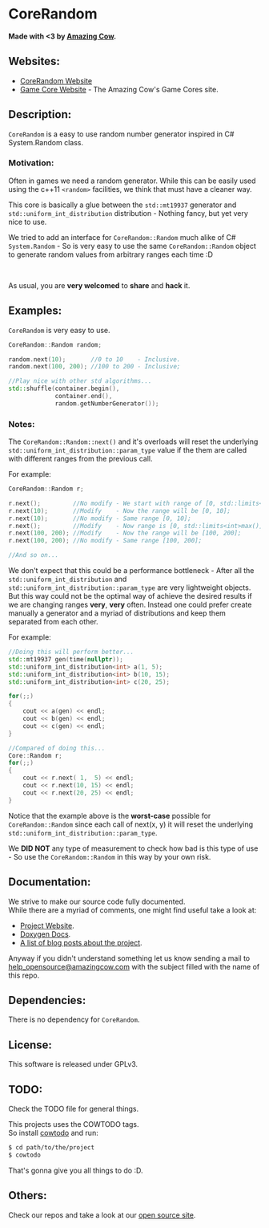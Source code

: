 # CoreRandom

**Made with <3 by [Amazing Cow](http://www.amazingcow.com).**



<!-- ####################################################################### -->
<!-- ####################################################################### -->

## Websites:

* [CoreRandom Website](http://opensource.amazingcow.com/gamecore/corerandom/)
* [Game Core Website](http://opensource.amazingcow.com/gamecore/) - 
The Amazing Cow's Game Cores site.



<!-- ####################################################################### -->
<!-- ####################################################################### -->

## Description:

```CoreRandom``` is a easy to use random number generator inspired in C# 
System.Random class.


### Motivation:

Often in games we need a random generator. While this can be easily used using 
the c++11 ```<random>``` facilities, we think that must have a cleaner way.

This core is basically a glue between the ```std::mt19937``` generator and 
```std::uniform_int_distribution``` distribution - Nothing fancy, but yet 
very nice to use.

We tried to add an interface for ```CoreRandom::Random``` much alike of C# 
```System.Random``` - So is very easy to use the same ```CoreRandom::Random``` 
object to generate random values from arbitrary ranges each time :D

<br>

As usual, you are **very welcomed** to **share** and **hack** it.



<!-- ####################################################################### -->
<!-- ####################################################################### -->

## Examples:

```CoreRandom``` is very easy to use.

```c++
CoreRandom::Random random;

random.next(10);       //0 to 10    - Inclusive.
random.next(100, 200); //100 to 200 - Inclusive;

//Play nice with other std algorithms...
std::shuffle(container.begin(),
             container.end(),
             random.getNumberGenerator());
```


### Notes:

The ```CoreRandom::Random::next()``` and it's overloads will reset the 
underlying ```std::uniform_int_distribution::param_type``` value if the them are
called with different ranges from the previous call.

For example:

```c++
CoreRandom::Random r;

r.next();         //No modify - We start with range of [0, std::limits<int>::max()];
r.next(10);       //Modify    - Now the range will be [0, 10];
r.next(10);       //No modify - Same range [0, 10];
r.next();         //Modify    - Now range is [0, std::limits<int>max()];
r.next(100, 200); //Modify    - Now the range will be [100, 200];
r.next(100, 200); //No modify - Same range [100, 200];

//And so on...
```

We don't expect that this could be a performance bottleneck - After all the 
```std::uniform_int_distribution``` and ```std::uniform_int_distribution::param_type```
are very lightweight objects.   
But this way could not be the optimal way of achieve the desired results if 
we are changing ranges **very**, **very** often. Instead one could prefer create
manually a generator and a myriad of distributions and keep them separated from
each other. 

For example:

```c++ 
//Doing this will perform better...
std::mt19937 gen(time(nullptr));
std::uniform_int_distribution<int> a(1, 5);
std::uniform_int_distribution<int> b(10, 15);
std::uniform_int_distribution<int> c(20, 25);

for(;;)
{
    cout << a(gen) << endl;
    cout << b(gen) << endl;
    cout << c(gen) << endl;
}

//Compared of doing this...
Core::Random r;
for(;;)
{
    cout << r.next( 1,  5) << endl;
    cout << r.next(10, 15) << endl;
    cout << r.next(20, 25) << endl;
}
```

Notice that the example above is the **worst-case** possible for 
```CoreRandom::Random``` since each call of next(x, y) it will reset the 
underlying ```std::uniform_int_distribution::param_type```.

We **DID NOT** any type of measurement to check how bad is this type of use - 
So use the ```CoreRandom::Random``` in this way by your own risk.



<!-- ####################################################################### -->
<!-- ####################################################################### -->

## Documentation:

We strive to make our source code fully documented.   
While there are a myriad of comments, one might find useful take a look at:

* [Project Website](http://opensource.amazingcow.com/gamecore/corerandom/).
* [Doxygen Docs](http://opensource.amazingcow.com/gamecore/corerandom/doxygen/).
* [A list of blog posts about the project](http://opensource.amazingcow.com/gamecore/corerandom/posts/).

Anyway if you didn't understand something let us know sending a mail to  
[help_opensource@amazingcow.com]() with the subject filled with the
name of this repo.



<!-- ####################################################################### -->
<!-- ####################################################################### -->

## Dependencies:

There is no dependency for ```CoreRandom```.



<!-- ####################################################################### -->
<!-- ####################################################################### -->

## License:

This software is released under GPLv3.



<!-- ####################################################################### -->
<!-- ####################################################################### -->

## TODO:

Check the TODO file for general things.

This projects uses the COWTODO tags.   
So install [cowtodo](http://www.github.com/AmazingCow-Tools/COWTODO) and run:

``` bash
$ cd path/to/the/project
$ cowtodo 
```

That's gonna give you all things to do :D.



<!-- ####################################################################### -->
<!-- ####################################################################### -->

## Others:

Check our repos and take a look at our 
[open source site](http://opensource.amazingcow.com).

